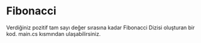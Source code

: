 # Fibonacci
Verdiğiniz pozitif tam sayı değer sırasına kadar Fibonacci Dizisi oluşturan bir kod. main.cs kısmından ulaşabilirsiniz.
